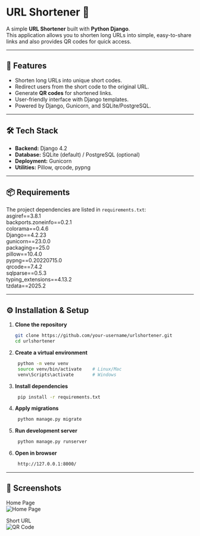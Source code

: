 # URL Shortener 🔗

A simple **URL Shortener** built with **Python Django**.  
This application allows you to shorten long URLs into simple, easy-to-share links and also provides QR codes for quick access.  

---

## 🚀 Features
- Shorten long URLs into unique short codes.  
- Redirect users from the short code to the original URL.  
- Generate **QR codes** for shortened links.  
- User-friendly interface with Django templates.  
- Powered by Django, Gunicorn, and SQLite/PostgreSQL.  

---

## 🛠️ Tech Stack
- **Backend:** Django 4.2  
- **Database:** SQLite (default) / PostgreSQL (optional)  
- **Deployment:** Gunicorn  
- **Utilities:** Pillow, qrcode, pypng  

---

## 📦 Requirements

The project dependencies are listed in `requirements.txt`: <br>
asgiref==3.8.1 <br>
backports.zoneinfo==0.2.1 <br>
colorama==0.4.6 <br>
Django==4.2.23 <br>
gunicorn==23.0.0 <br>
packaging==25.0 <br>
pillow==10.4.0 <br>
pypng==0.20220715.0 <br>
qrcode==7.4.2 <br>
sqlparse==0.5.3 <br>
typing_extensions==4.13.2 <br>
tzdata==2025.2 <br>

---

## ⚙️ Installation & Setup

1. **Clone the repository**
   ```bash
   git clone https://github.com/your-username/urlshortener.git
   cd urlshortener

2. **Create a virtual environment**
     ```bash
      python -m venv venv
      source venv/bin/activate    # Linux/Mac
      venv\Scripts\activate       # Windows

3. **Install dependencies**
     ```bash
      pip install -r requirements.txt
     
4. **Apply migrations**
     ```bash
      python manage.py migrate

5. **Run development server**
     ```bash
      python manage.py runserver

5. **Open in browser**
     ```bash
      http://127.0.0.1:8000/

---

## 📸 Screenshots

Home Page  
  ![Home Page](https://github.com/mhdasif123/django-url-shortener/blob/main/screenshort/1.png?raw=true)

Short URL  
  ![QR Code](https://github.com/mhdasif123/django-url-shortener/blob/main/screenshort/2.png?raw=true)
